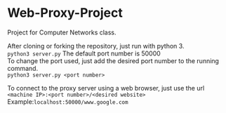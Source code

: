 # Web-Proxy-Project
Project for Computer Networks class. 


After cloning or forking the repository, just run with python 3.  
``python3 server.py``
The default port number is 50000  
To change the port used, just add the desired port number to the running command.  
``python3 server.py <port number>``
  
  
To connect to the proxy server using a web browser, just use the url  
``<machine IP>:<port number>/<desired website>``
Example:``localhost:50000/www.google.com``
